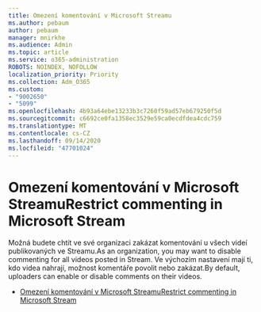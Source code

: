 ```yaml
---
title: Omezení komentování v Microsoft Streamu
ms.author: pebaum
author: pebaum
manager: mnirkhe
ms.audience: Admin
ms.topic: article
ms.service: o365-administration
ROBOTS: NOINDEX, NOFOLLOW
localization_priority: Priority
ms.collection: Adm_O365
ms.custom:
- "9002650"
- "5099"
ms.openlocfilehash: 4b93a64ebe13233b3c7260f59ad57eb679250f5d
ms.sourcegitcommit: c6692ce0fa1358ec3529e59ca0ecdfdea4cdc759
ms.translationtype: MT
ms.contentlocale: cs-CZ
ms.lasthandoff: 09/14/2020
ms.locfileid: "47701024"
---
```

# <a name="restrict-commenting-in-microsoft-stream"></a><span data-ttu-id="1d984-102">Omezení komentování v Microsoft Streamu</span><span class="sxs-lookup"><span data-stu-id="1d984-102">Restrict commenting in Microsoft Stream</span></span>

<span data-ttu-id="1d984-103">Možná budete chtít ve své organizaci zakázat komentování u všech videí publikovaných ve Streamu.</span><span class="sxs-lookup"><span data-stu-id="1d984-103">As an organization, you may want to disable commenting for all videos posted in Stream.</span></span> <span data-ttu-id="1d984-104">Ve výchozím nastavení mají ti, kdo videa nahrají, možnost komentáře povolit nebo zakázat.</span><span class="sxs-lookup"><span data-stu-id="1d984-104">By default, uploaders can enable or disable comments on their videos.</span></span>

- [<span data-ttu-id="1d984-105">Omezení komentování v Microsoft Streamu</span><span class="sxs-lookup"><span data-stu-id="1d984-105">Restrict commenting in Microsoft Stream</span></span>](https://docs.microsoft.com/stream/portal-disable-comments)
